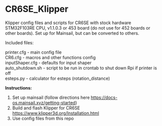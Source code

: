 # CR6SE_Klipper
Klipper config files and scripts for CR6SE with stock hardware STM32F103RE CPU, v1.1.0.3 or 453 board (do not use for 452 boards or other boards). Set up for Mainsail, but can be converted to others.

Included files:

printer.cfg      - main config file <br>
CR6.cfg          - macros and other functions config <br>
inputShaper.cfg  - defaults for input shaper <br>
auto_shutdown.sh - script to be run in crontab to shut down Rpi if printer is off <br>
esteps.py        - calculator for esteps (rotation_distance) <br>

**Instructions:**

1. Set up mainsail (follow directions here https://docs-os.mainsail.xyz/getting-started)
2. Build and flash Klipper for CR6SE https://www.klipper3d.org/Installation.html
3. Use config files from this repo
